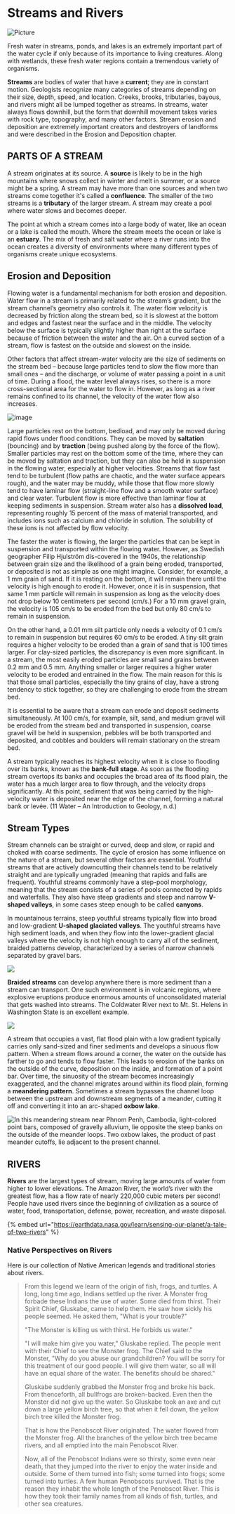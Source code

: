 # Streams and Rivers

![Picture](https://www.opengeography.org/uploads/1/7/4/1/17412073/_935299171.jpg)

 Fresh water in streams, ponds, and lakes is an extremely important part of the water cycle if only because of its importance to living creatures. Along with wetlands, these fresh water regions contain a tremendous variety of organisms.  
  
**Streams** are bodies of water that have a **current**; they are in constant motion. Geologists recognize many categories of streams depending on their size, depth, speed, and location. Creeks, brooks, tributaries, bayous, and rivers might all be lumped together as streams. In streams, water always flows downhill, but the form that downhill movement takes varies with rock type, topography, and many other factors. Stream erosion and deposition are extremely important creators and destroyers of landforms and were described in the Erosion and Deposition chapter.

## PARTS OF A STREAM

A stream originates at its source. A **source** is likely to be in the high mountains where snows collect in winter and melt in summer, or a source might be a spring. A stream may have more than one sources and when two streams come together it's called a **confluence**. The smaller of the two streams is a **tributary** of the larger stream. A stream may create a pool where water slows and becomes deeper.  
  
The point at which a stream comes into a large body of water, like an ocean or a lake is called the mouth. Where the stream meets the ocean or lake is an **estuary**. The mix of fresh and salt water where a river runs into the ocean creates a diversity of environments where many different types of organisms create unique ecosystems.

## Erosion and Deposition

Flowing water is a fundamental mechanism for both erosion and deposition. Water flow in a stream is primarily related to the stream’s gradient, but the stream channel’s geometry also controls it. The water flow velocity is decreased by friction along the stream bed, so it is slowest at the bottom and edges and fastest near the surface and in the middle. The velocity below the surface is typically slightly higher than right at the surface because of friction between the water and the air. On a curved section of a stream, flow is fastest on the outside and slowest on the inside.

Other factors that affect stream-water velocity are the size of sediments on the stream bed – because large particles tend to slow the flow more than small ones – and the discharge, or volume of water passing a point in a unit of time. During a flood, the water level always rises, so there is a more cross-sectional area for the water to flow in. However, as long as a river remains confined to its channel, the velocity of the water flow also increases.

![image](https://opentextbc.ca/physicalgeologyearle/wp-content/uploads/sites/145/2016/06/meandering.png)

Large particles rest on the bottom, bedload, and may only be moved during rapid flows under flood conditions. They can be moved by **saltation** \(bouncing\) and by **traction** \(being pushed along by the force of the flow\). Smaller particles may rest on the bottom some of the time, where they can be moved by saltation and traction, but they can also be held in suspension in the flowing water, especially at higher velocities. Streams that flow fast tend to be turbulent \(flow paths are chaotic, and the water surface appears rough\), and the water may be muddy, while those that flow more slowly tend to have laminar flow \(straight-line flow and a smooth water surface\) and clear water. Turbulent flow is more effective than laminar flow at keeping sediments in suspension. Stream water also has a **dissolved load**, representing roughly 15 percent of the mass of material transported, and includes ions such as calcium and chloride in solution. The solubility of these ions is not affected by flow velocity.

The faster the water is flowing, the larger the particles that can be kept in suspension and transported within the flowing water. However, as Swedish geographer Filip Hjulström dis-covered in the 1940s, the relationship between grain size and the likelihood of a grain being eroded, transported, or deposited is not as simple as one might imagine. Consider, for example, a 1 mm grain of sand. If it is resting on the bottom, it will remain there until the velocity is high enough to erode it. However, once it is in suspension, that same 1 mm particle will remain in suspension as long as the velocity does not drop below 10 centimeters per second \(cm/s.\) For a 10 mm gravel grain, the velocity is 105 cm/s to be eroded from the bed but only 80 cm/s to remain in suspension.

On the other hand, a 0.01 mm silt particle only needs a velocity of 0.1 cm/s to remain in suspension but requires 60 cm/s to be eroded. A tiny silt grain requires a higher velocity to be eroded than a grain of sand that is 100 times larger. For clay-sized particles, the discrepancy is even more significant. In a stream, the most easily eroded particles are small sand grains between 0.2 mm and 0.5 mm. Anything smaller or larger requires a higher water velocity to be eroded and entrained in the flow. The main reason for this is that those small particles, especially the tiny grains of clay, have a strong tendency to stick together, so they are challenging to erode from the stream bed.

It is essential to be aware that a stream can erode and deposit sediments simultaneously. At 100 cm/s, for example, silt, sand, and medium gravel will be eroded from the stream bed and transported in suspension, coarse gravel will be held in suspension, pebbles will be both transported and deposited, and cobbles and boulders will remain stationary on the stream bed.

A stream typically reaches its highest velocity when it is close to flooding over its banks, known as the **bank-full** **stage**. As soon as the flooding stream overtops its banks and occupies the broad area of its flood plain, the water has a much larger area to flow through, and the velocity drops significantly. At this point, sediment that was being carried by the high-velocity water is deposited near the edge of the channel, forming a natural bank or levée. \(11 Water – An Introduction to Geology, n.d.\)

## Stream Types

Stream channels can be straight or curved, deep and slow, or rapid and choked with coarse sediments. The cycle of erosion has some influence on the nature of a stream, but several other factors are essential. Youthful streams that are actively downcutting their channels tend to be relatively straight and are typically ungraded \(meaning that rapids and falls are frequent\). Youthful streams commonly have a step-pool morphology, meaning that the stream consists of a series of pools connected by rapids and waterfalls. They also have steep gradients and steep and narrow **V-shaped valleys**, in some cases steep enough to be called **canyons**.

 In mountainous terrains, steep youthful streams typically flow into broad and low-gradient **U-shaped glaciated valleys**. The youthful streams have high sediment loads, and when they flow into the lower-gradient glacial valleys where the velocity is not high enough to carry all of the sediment, braided patterns develop, characterized by a series of narrow channels separated by gravel bars.

![](../../.gitbook/assets/image%20%2849%29.png)

**Braided streams** can develop anywhere there is more sediment than a stream can transport. One such environment is in volcanic regions, where explosive eruptions produce enormous amounts of unconsolidated material that gets washed into streams. The Coldwater River next to Mt. St. Helens in Washington State is an excellent example.

![](../../.gitbook/assets/image%20%2867%29.png)

A stream that occupies a vast, flat flood plain with a low gradient typically carries only sand-sized and finer sediments and develops a sinuous flow pattern. When a stream flows around a corner, the water on the outside has farther to go and tends to flow faster. This leads to erosion of the banks on the outside of the curve, deposition on the inside, and formation of a point bar. Over time, the sinuosity of the stream becomes increasingly exaggerated, and the channel migrates around within its flood plain, forming a **meandering pattern**. Sometimes a stream bypasses the channel loop between the upstream and downstream segments of a meander, cutting it off and converting it into an arc-shaped **oxbow lake**.

![In this meandering stream near Phnom Penh, Cambodia, light-colored point bars, composed of gravelly alluvium, lie opposite the steep banks on the outside of the meander loops. Two oxbow lakes, the product of past meander cutoffs, lie adjacent to the present channel.](../../.gitbook/assets/image%20%2865%29.png)

## RIVERS

**Rivers** are the largest types of stream, moving large amounts of water from higher to lower elevations. The Amazon River, the world’s river with the greatest flow, has a flow rate of nearly 220,000 cubic meters per second! People have used rivers since the beginning of civilization as a source of water, food, transportation, defense, power, recreation, and waste disposal.

{% embed url="https://earthdata.nasa.gov/learn/sensing-our-planet/a-tale-of-two-rivers" %}



### Native Perspectives on Rivers

Here is our collection of Native American legends and traditional stories about rivers.

> From this legend we learn of the origin of fish, frogs, and turtles. A long, long time ago, Indians settled up the river. A Monster frog forbade these Indians the use of water. Some died from thirst. Their Spirit Chief, Gluskabe, came to help them. He saw how sickly his people seemed. He asked them, "What is your trouble?"
>
> "The Monster is killing us with thirst. He forbids us water."
>
> "I will make him give you water," Gluskabe replied. The people went with their Chief to see the Monster frog. The Chief said to the Monster, "Why do you abuse our grandchildren? You will be sorry for this treatment of our good people. I will give them water, so all will have an equal share of the water. The benefits should be shared."
>
> Gluskabe suddenly grabbed the Monster frog and broke his back. From thenceforth, all bullfrogs are broken-backed. Even then the Monster did not give up the water. So Gluskabe took an axe and cut down a large yellow birch tree, so that when it fell down, the yellow birch tree killed the Monster frog.
>
> That is how the Penobscot River originated. The water flowed from the Monster frog. All the branches of the yellow birch tree became rivers, and all emptied into the main Penobscot River.
>
> Now, all of the Penobscot Indians were so thirsty, some even near death, that they jumped into the river to enjoy the water inside and outside. Some of them turned into fish; some turned into frogs; some turned into turtles. A few human Penobscots survived. That is the reason they inhabit the whole length of the Penobscot River. This is how they took their family names from all kinds of fish, turtles, and other sea creatures.



